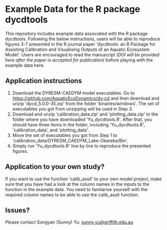 # Example Data for the R package dycdtools

This repository includes example data associated with the R package dycdtools. Following the below instructions, users will be able to reproduce figures 3-7 presented in the R journal paper 'dycdtools: an R Package for Assisting Calibration and Visualising Outputs of an Aquatic Ecosystem Model'. Users are encouraged to read the manuscript (*DOI will be provided here after the paper is accepted for publication*) before playing with the example data here.

## Application instructions
1. Download the DYRESM-CAEDYM model executables. Go to https://github.com/AquaticEcoDynamics/dy-cd and then download and unzip 'dycd_5.0.0-35.zip' from the folder 'binaries/windows'. The set of executables you got from unzipping will be used in Step 3.
2. Download and unzip 'calibration_data.zip' and 'plotting_data.zip' to the folder where you have downloaded 'Yu_dycdtools.R'. After that, you should have three items in the folder, including 'Yu_dycdtools.R', 'calibration_data', and 'plotting_data'.
3. Move the set of executables you got from Step 1 to 'calibration_data/DYRESM_CAEDYM_Lake-Okareka/Bin'.
4. Simply run 'Yu_dycdtools.R' line by line to reproduce the presented figures.

## Application to your own study?
If you want to use the function 'calib_assit' to your own model project, make sure that you have had a look at the column names in the inputs to the function in the example data. You need to familarise yourself with the required column names to be able to use the calib_assit function.

## Issues?
Please contact Songyan (Sunny) Yu: sunny.yu@griffith.edu.au
